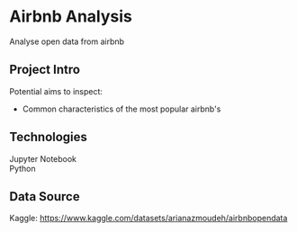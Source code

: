 # Airbnb Analysis
 Analyse open data from airbnb

## Project Intro
Potential aims to inspect:
 - Common characteristics of the most popular airbnb's

## Technologies
Jupyter Notebook <br />
Python

## Data Source
Kaggle: https://www.kaggle.com/datasets/arianazmoudeh/airbnbopendata
